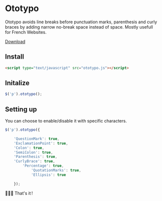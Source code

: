 # Ototypo
Ototypo avoids line breaks before punctuation marks, parenthesis and curly braces by adding narrow no-break space instead of space. Mostly usefull for French Websites.

[Download](https://raw.githubusercontent.com/brunolandowski/ototypo/master/ototypo.js)
## Install
```HTML
<script type="text/javascript" src="ototypo.js"></script>
```
## Initalize
```JavaScript
$('p').ototypo();		
```
## Setting up
You can choose to enable/disable it with specific characters. 
```JavaScript
$('p').ototypo({
		
	'QuestionMark': true,
    'ExclamationPoint': true,
    'Colon': true,
    'SemiColon': true,
	'Parenthesis': true,
	'CurlyBrace': true,
	    'Percentage': true,      
            'QuotationMarks': true,
            'Ellipsis': true
           
	});		
```
:cactus::cactus::cactus: That's it&#8239;!
